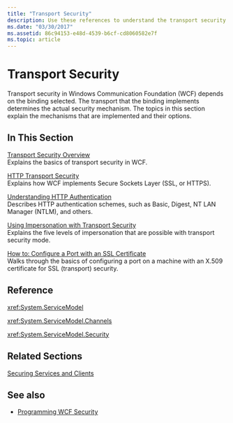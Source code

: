 ```yaml
---
title: "Transport Security"
description: Use these references to understand the transport security mechanisms in WFC, how they are implemented, and their options.
ms.date: "03/30/2017"
ms.assetid: 86c94153-e48d-4539-b6cf-cd8060582e7f
ms.topic: article
---
```

# Transport Security

Transport security in Windows Communication Foundation (WCF) depends on the binding selected. The transport that the binding implements determines the actual security mechanism. The topics in this section explain the mechanisms that are implemented and their options.  
  
## In This Section  

 [Transport Security Overview](transport-security-overview.md)  
 Explains the basics of transport security in WCF.  
  
 [HTTP Transport Security](http-transport-security.md)  
 Explains how WCF implements Secure Sockets Layer (SSL, or HTTPS).  
  
 [Understanding HTTP Authentication](understanding-http-authentication.md)  
 Describes HTTP authentication schemes, such as Basic, Digest, NT LAN Manager (NTLM), and others.  
  
 [Using Impersonation with Transport Security](using-impersonation-with-transport-security.md)  
 Explains the five levels of impersonation that are possible with transport security mode.  
  
 [How to: Configure a Port with an SSL Certificate](how-to-configure-a-port-with-an-ssl-certificate.md)  
 Walks through the basics of configuring a port on a machine with an X.509 certificate for SSL (transport) security.  
  
## Reference  

 <xref:System.ServiceModel>  
  
 <xref:System.ServiceModel.Channels>  
  
 <xref:System.ServiceModel.Security>  
  
## Related Sections  

 [Securing Services and Clients](securing-services-and-clients.md)  
  
## See also

- [Programming WCF Security](programming-wcf-security.md)
